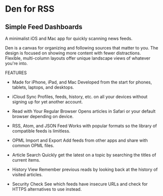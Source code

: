 # Den for RSS

## Simple Feed Dashboards

A minimalist iOS and Mac app for quickly scanning news feeds.

Den is a canvas for organizing and following sources that matter to you. The design is focused on showing more content with fewer distractions. Flexible, multi-column layouts offer unique landscape views of whatever you're into.

FEATURES

+ Made for iPhone, iPad, and Mac
Developed from the start for phones, tablets, laptops, and desktops.

+ iCloud Sync
Profiles, feeds, history, etc. on all your devices without signing up for yet another account.

+ Read with Your Regular Browser
Opens articles in Safari or your default browser depending on device.

+ RSS, Atom, and JSON Feed
Works with popular formats so the library of compatible feeds is limitless.

+ OPML Import and Export
Add feeds from other apps and share with common OPML files.

+ Article Search
Quickly get the latest on a topic by searching the titles of current items.

+ History View
Remember previous reads by looking back at the history of visited articles.

+ Security Check
See which feeds have insecure URLs and check for HTTPS alternatives to use instead.
